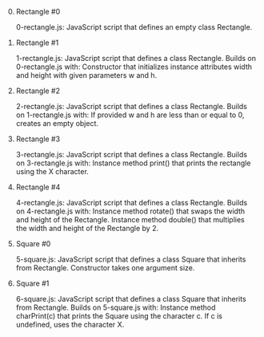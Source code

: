 0. Rectangle #0

    0-rectangle.js: JavaScript script that defines an empty class Rectangle.

1. Rectangle #1

    1-rectangle.js: JavaScript script that defines a class Rectangle. Builds on 0-rectangle.js with:
        Constructor that initializes instance attributes width and height with given parameters w and h.

2. Rectangle #2

    2-rectangle.js: JavaScript script that defines a class Rectangle. Builds on 1-rectangle.js with:
        If provided w and h are less than or equal to 0, creates an empty object.

3. Rectangle #3

    3-rectangle.js: JavaScript script that defines a class Rectangle. Builds on 3-rectangle.js with:
        Instance method print() that prints the rectangle using the X character.

4. Rectangle #4

    4-rectangle.js: JavaScript script that defines a class Rectangle. Builds on 4-rectangle.js with:
        Instance method rotate() that swaps the width and height of the Rectangle.
        Instance method double() that multiplies the width and height of the Rectangle by 2.

5. Square #0

    5-square.js: JavaScript script that defines a class Square that inherits from Rectangle.
        Constructor takes one argument size.

6. Square #1

    6-square.js: JavaScript script that defines a class Square that inherits from Rectangle. Builds on 5-square.js with:
        Instance method charPrint(c) that prints the Square using the character c.
        If c is undefined, uses the character X.

